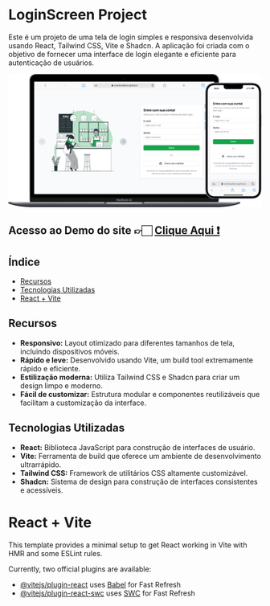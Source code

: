 # LoginScreen Project

Este é um projeto de uma tela de login simples e responsiva desenvolvida usando React, Tailwind CSS, Vite e Shadcn. A aplicação foi criada com o objetivo de fornecer uma interface de login elegante e eficiente para autenticação de usuários.

<img src="src/assets/imgLoginScreen.png" alt="">

## Acesso ao Demo do site 👉🏻 <a href='https://victorbrasileiroo.github.io/LoginScreen/'>Clique Aqui ❗</a>

## Índice

- [Recursos](#recursos)
- [Tecnologias Utilizadas](#tecnologias-utilizadas)
- [React + Vite](#React-+-Vite)

## Recursos

- **Responsivo:** Layout otimizado para diferentes tamanhos de tela, incluindo dispositivos móveis.
- **Rápido e leve:** Desenvolvido usando Vite, um build tool extremamente rápido e eficiente.
- **Estilização moderna:** Utiliza Tailwind CSS e Shadcn para criar um design limpo e moderno.
- **Fácil de customizar:** Estrutura modular e componentes reutilizáveis que facilitam a customização da interface.

## Tecnologias Utilizadas

- **React:** Biblioteca JavaScript para construção de interfaces de usuário.
- **Vite:** Ferramenta de build que oferece um ambiente de desenvolvimento ultrarrápido.
- **Tailwind CSS:** Framework de utilitários CSS altamente customizável.
- **Shadcn:** Sistema de design para construção de interfaces consistentes e acessíveis.

# React + Vite

This template provides a minimal setup to get React working in Vite with HMR and some ESLint rules.

Currently, two official plugins are available:

- [@vitejs/plugin-react](https://github.com/vitejs/vite-plugin-react/blob/main/packages/plugin-react/README.md) uses [Babel](https://babeljs.io/) for Fast Refresh
- [@vitejs/plugin-react-swc](https://github.com/vitejs/vite-plugin-react-swc) uses [SWC](https://swc.rs/) for Fast Refresh
